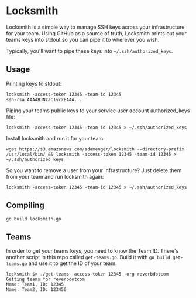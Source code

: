 Locksmith
=========

Locksmith is a simple way to manage SSH keys across your infrastructure for your team. Using GitHub as a source of truth, Locksmith prints out your teams keys into stdout so you can pipe it to wherever you wish.

Typically, you'll want to pipe these keys into `~/.ssh/authorized_keys`.

## Usage

Printing keys to stdout:
```
locksmith -access-token 12345 -team-id 12345
ssh-rsa AAAAB3NzaC1yc2EAAA...
```

Piping your teams public keys to your service user account authorized_keys file:
```
locksmith -access-token 12345 -team-id 12345 > ~/.ssh/authorized_keys
```

Install locksmith and run it for your team:
```
wget https://s3.amazonaws.com/adamenger/locksmith --directory-prefix /usr/local/bin/ && locksmith -access-token 12345 -team-id 12345 > ~/.ssh/authorized_keys

```

So you want to remove a user from your infrastructure? Just delete them from your team and run locksmith again:
```
locksmith -access-token 12345 -team-id 12345 > ~/.ssh/authorized_keys
```


## Compiling

```
go build locksmith.go
```

## Teams

In order to get your teams keys, you need to know the Team ID. There's another script in this repo called `get-teams.go`. Build it with `go build get-teams.go` and use it to get the ID of your team.
```
locksmith $> ./get-teams -access-token 12345 -org reverbdotcom
Getting teams for reverbdotcom
Name: Team1, ID: 12345
Name: Team2, ID: 123456
```
